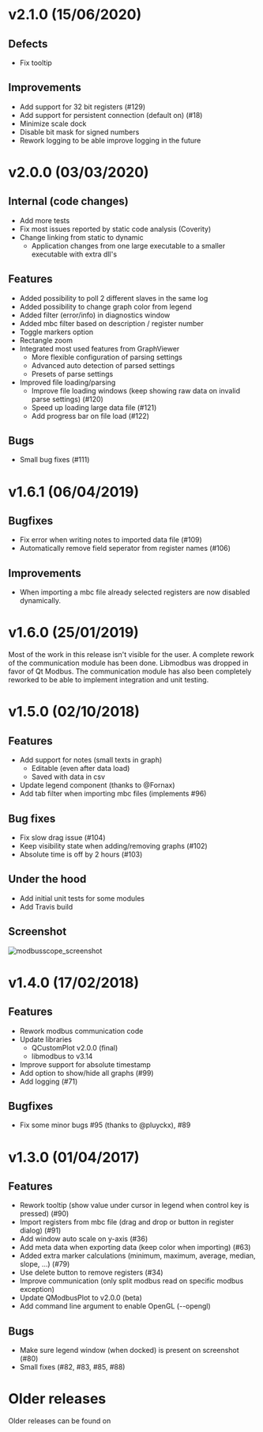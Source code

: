 # v2.1.0 (15/06/2020)

## Defects
* Fix tooltip

## Improvements
* Add support for 32 bit registers (#129)
* Add support for persistent connection (default on) (#18)
* Minimize scale dock
* Disable bit mask for signed numbers
* Rework logging to be able improve logging in the future

# v2.0.0 (03/03/2020)

## Internal (code changes)

- Add more tests
- Fix most issues reported by static code analysis (Coverity)
- Change linking from static to dynamic
  - Application changes from one large executable to a smaller executable with extra dll's

## Features

* Added possibility to poll 2 different slaves in the same log
* Added possibility to change graph color from legend
* Added filter (error/info) in diagnostics window
* Added mbc filter based on description / register number
* Toggle markers option
* Rectangle zoom
* Integrated most used features from GraphViewer
  * More flexible configuration of parsing settings
  * Advanced auto detection of parsed settings
  * Presets of parse settings
* Improved file loading/parsing
  * Improve file loading windows (keep showing raw data on invalid parse settings) (#120)
  * Speed up loading large data file (#121)
  * Add progress bar on file load (#122)

## Bugs

* Small bug fixes (#111)

# v1.6.1 (06/04/2019)

## Bugfixes
* Fix error when writing notes to imported data file (#109)
* Automatically remove field seperator from register names (#106)

## Improvements
* When importing a mbc file already selected registers are now disabled dynamically.

# v1.6.0 (25/01/2019)
Most of the work in this release isn't visible for the user. A complete rework of the communication module has been done. Libmodbus was dropped in favor of Qt Modbus. The communication module has also been completely reworked to be able to implement integration and unit testing.

# v1.5.0 (02/10/2018)
## Features
* Add support for notes (small texts in graph)
  * Editable (even after data load)
  * Saved with data in csv
* Update legend component (thanks to @Fornax)
* Add tab filter when importing mbc files (implements #96)

## Bug fixes
* Fix slow drag issue (#104)
* Keep visibility state when adding/removing graphs (#102)
* Absolute time is off by 2 hours (#103)

## Under the hood
* Add initial unit tests for some modules
* Add Travis build

## Screenshot
![modbusscope_screenshot](https://user-images.githubusercontent.com/9089936/46371252-2695bf00-c688-11e8-88b1-8e9a609b1fa2.png)

# v1.4.0 (17/02/2018)
## Features
* Rework modbus communication code
* Update libraries
  * QCustomPlot v2.0.0 (final)
  * libmodbus to v3.14
* Improve support for absolute timestamp
* Add option to show/hide all graphs (#99)
* Add logging (#71)

## Bugfixes
* Fix some minor bugs #95 (thanks to @pluyckx), #89

# v1.3.0 (01/04/2017)
## Features
- Rework tooltip (show value under cursor in legend when control key is pressed) (#90)
- Import registers from mbc file (drag and drop or button in register dialog) (#91)
- Add window auto scale on y-axis (#36)
- Add meta data when exporting data (keep color when importing) (#63)
- Added extra marker calculations (minimum, maximum, average, median, slope, ...) (#79)
- Use delete button to remove registers (#34)
- Improve communication (only split modbus read on specific modbus exception)
- Update QModbusPlot to v2.0.0 (beta)
- Add command line argument to enable OpenGL (--opengl)

## Bugs
- Make sure legend window (when docked) is present on screenshot (#80)
- Small fixes (#82, #83, #85, #88)

# Older releases

Older releases can be found on

[Github]: https://github.com/jgeudens/ModbusScope/releases

